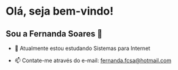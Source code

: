 # Olá, seja bem-vindo! 

## Sou a Fernanda Soares 👋


- 🌱 Atualmente estou estudando Sistemas para Internet

- 📫 Contate-me através do e-mail: fernanda.fcsa@hotmail.com


